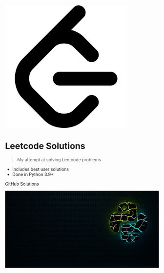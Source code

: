[![logo](_media/leetcode.svg)](https://leetcode.com/)

# Leetcode Solutions

> My attempt at solving Leetcode problems

- Includes best user solutions
- Done in Python 3.9+

[GitHub](https://github.com/abhinav1107/leetcode)
[Solutions](#solutions)

<!-- background image -->
![](_media/bg.png)
